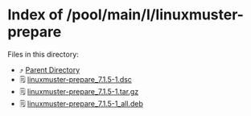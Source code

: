 
# Index of /pool/main/l/linuxmuster-prepare
Files in this directory:
- ⤴ [Parent Directory](../)
- 🗒 [linuxmuster-prepare_7.1.5-1.dsc](linuxmuster-prepare_7.1.5-1.dsc)
- 🗒 [linuxmuster-prepare_7.1.5-1.tar.gz](linuxmuster-prepare_7.1.5-1.tar.gz)
- 🗒 [linuxmuster-prepare_7.1.5-1_all.deb](linuxmuster-prepare_7.1.5-1_all.deb)
